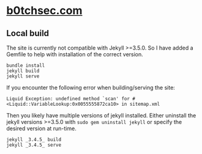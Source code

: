 # [b0tchsec.com](https://b0tchsec.com)

## Local build
The site is currently not compatible with Jekyll >=3.5.0.  So I have added a Gemfile to help with installation of the correct version.

```
bundle install
jekyll build
jekyll serve
```

If you encounter the following error when building/serving the site:
```
Liquid Exception: undefined method `scan' for #<Liquid::VariableLookup:0x0055555872ca10> in sitemap.xml
```
Then you likely have multiple versions of jekyll installed.  Either uninstall the jekyll versions >=3.5.0 with `sudo gem uninstall jekyll` or specify the desired version at run-time.

```
jekyll _3.4.5_ build
jekyll _3.4.5_ serve
```
